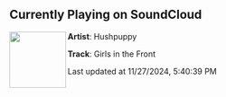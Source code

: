 ## Currently Playing on SoundCloud

[<img align="left" width="100" src="https://i1.sndcdn.com/artworks-yDwAt0sUMMtVo1S5-ImVmug-t500x500.png">](https://soundcloud.com/hushpuppymusic/hushpuppy-girls-in-the-front)

**Artist**: Hushpuppy 

**Track**: Girls in the Front

Last updated at 11/27/2024, 5:40:39 PM

